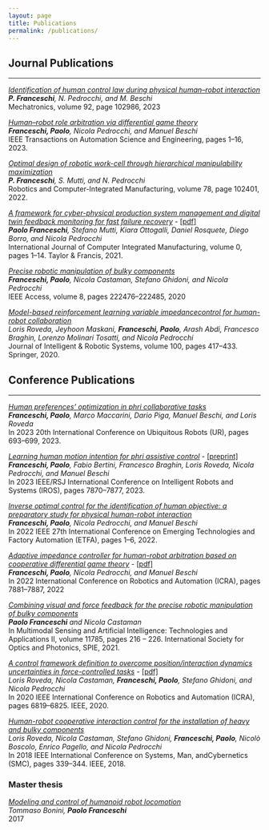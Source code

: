 ```yaml
---
layout: page
title: Publications
permalink: /publications/
---
```

<!-- Google tag (gtag.js) -->
<script async src="https://www.googletagmanager.com/gtag/js?id=G-Z07C4092J3"></script>


## Journal Publications
___

[*Identification of human control law during physical human–robot interaction*](https://www.sciencedirect.com/science/article/pii/S0957415823000429)  
***P. Franceschi**, N. Pedrocchi, and M. Beschi*  
Mechatronics, volume 92, page 102986, 2023

[*Human–robot role arbitration via differential game theory*](https://ieeexplore.ieee.org/abstract/document/10275780)   
***Franceschi, Paolo**, Nicola Pedrocchi, and Manuel Beschi*  
IEEE Transactions on Automation Science and Engineering, pages 1–16,
2023.

[*Optimal design of robotic work-cell through hierarchical manipulability maximization*](https://www.sciencedirect.com/science/article/pii/S0736584522000886)  
***P. Franceschi**, S. Mutti, and N. Pedrocchi*  
Robotics and Computer-Integrated Manufacturing, volume 78, page 102401, 2022.

[*A framework for cyber-physical production system management and digital twin feedback monitoring for fast failure recovery*](https://www.tandfonline.com/doi/abs/10.1080/0951192X.2021.1992666) - [[pdf]](https://www.researchgate.net/profile/Paolo-Franceschi-2/publication/355840136_A_framework_for_cyber-physical_production_system_management_and_digital_twin_feedback_monitoring_for_fast_failure_recovery/links/6214aec208bee946f395d60a/A-framework-for-cyber-physical-production-system-management-and-digital-twin-feedback-monitoring-for-fast-failure-recovery.pdf)  
***Paolo Franceschi**, Stefano Mutti, Kiara Ottogalli, Daniel Rosquete, Diego Borro, and Nicola Pedrocchi*    
International Journal of Computer Integrated Manufacturing, volume 0, pages 1–14. Taylor & Francis, 2021.

[*Precise robotic manipulation of bulky components*](https://ieeexplore.ieee.org/abstract/document/9285243)  
***Franceschi, Paolo**, Nicola Castaman, Stefano Ghidoni, and Nicola Pedrocchi*   
IEEE Access, volume 8, pages 222476–222485, 2020

[*Model-based reinforcement learning variable impedancecontrol for human-robot collaboration*](https://link.springer.com/article/10.1007/s10846-020-01183-3)  
*Loris Roveda, Jeyhoon Maskani, **Franceschi, Paolo**, Arash Abdi, Francesco Braghin, Lorenzo Molinari Tosatti, and Nicola Pedrocchi*  
Journal of Intelligent & Robotic Systems, volume 100,
pages 417–433. Springer, 2020.

## Conference Publications
___
[*Human preferences’ optimization in phri collaborative tasks*](https://ieeexplore.ieee.org/abstract/document/10202313)  
***Franceschi, Paolo**, Marco Maccarini, Dario Piga, Manuel Beschi, and Loris Roveda*  
In 2023 20th International Conference on Ubiquitous Robots (UR), pages 693–699, 2023.

[*Learning human motion intention for phri assistive control*](https://ieeexplore.ieee.org/abstract/document/10342014) - [[preprint]](https://arxiv.org/abs/2307.10743)  
***Franceschi, Paolo**, Fabio Bertini, Francesco Braghin, Loris Roveda, Nicola Pedrocchi, and Manuel Beschi*  
In 2023 IEEE/RSJ International Conference on Intelligent Robots and Systems (IROS), pages 7870–7877, 2023.

[*Inverse optimal control for the identification of human objective: a preparatory study for physical human-robot interaction*](https://ieeexplore.ieee.org/document/9921553)  
***Franceschi, Paolo**, Nicola Pedrocchi, and Manuel Beschi*  
In 2022 IEEE 27th International Conference on Emerging Technologies and Factory Automation (ETFA), pages 1–6, 2022.

[*Adaptive impedance controller for human-robot arbitration based on cooperative differential game theory*](https://ieeexplore.ieee.org/abstract/document/9811853) - [[pdf]](https://www.researchgate.net/profile/Paolo-Franceschi-2/publication/361254590_Adaptive_Impedance_Controller_for_Human-Robot_Arbitration_based_on_Cooperative_Differential_Game_Theory/links/62a6f025c660ab61f877f89a/Adaptive-Impedance-Controller-for-Human-Robot-Arbitration-based-on-Cooperative-Differential-Game-Theory.pdf)  
***Franceschi, Paolo**, Nicola Pedrocchi, and Manuel Beschi*  
In 2022 International Conference on Robotics and Automation (ICRA), pages 7881–7887, 2022

[*Combining visual and force feedback for the precise robotic manipulation of bulky components*](https://www.spiedigitallibrary.org/conference-proceedings-of-spie/11785/1178510/Combining-visual-and-force-feedback-for-the-precise-robotic-manipulation/10.1117/12.2595613.short#_=_)  
***Paolo Franceschi** and Nicola Castaman*  
In Multimodal Sensing and Artificial Intelligence: Technologies and Applications II, volume 11785, pages 216 – 226.
International Society for Optics and Photonics, SPIE, 2021.

[*A control framework definition to overcome position/interaction dynamics uncertainties in force-controlled tasks*](https://ieeexplore.ieee.org/abstract/document/9197141) - [[pdf]](https://ipg.idsia.ch/preprints/Roveda2020f.pdf)  
*Loris Roveda, Nicola Castaman, **Franceschi, Paolo**, Stefano Ghidoni, and Nicola Pedrocchi*  
In 2020 IEEE International Conference on Robotics and Automation (ICRA), pages 6819–6825. IEEE, 2020.

[*Human-robot cooperative interaction control for the installation of heavy and bulky components*](https://ieeexplore.ieee.org/abstract/document/8616062)  
*Loris Roveda, Nicola Castaman, Stefano Ghidoni, **Franceschi, Paolo**, Nicolò Boscolo, Enrico Pagello, and Nicola Pedrocchi*  
In 2018 IEEE International Conference on Systems, Man, andCybernetics (SMC), pages 339–344. IEEE, 2018.

### Master thesis

[*Modeling and control of humanoid robot locomotion*](https://www.politesi.polimi.it/handle/10589/133799)  
*Tommaso Bonini, **Paolo Franceschi***  
2017
